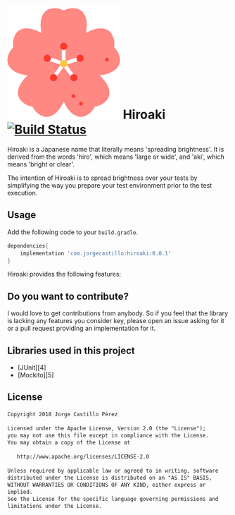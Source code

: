![Hiroaki logo][logo] Hiroaki [![Build Status](https://travis-ci.org/jorgecastilloprz/Hiroaki.svg?branch=master)](https://travis-ci.org/jorgecastilloprz/Hiroaki)
======

Hiroaki is a Japanese name that literally means 'spreading brightness'. It is derived from the 
words 'hiro', which means 'large or wide', and 'aki', which means 'bright or clear'.

The intention of Hiroaki is to spread brightness over your tests by simplifying the way you prepare 
your test environment prior to the test execution.

Usage
-----

Add the following code to your ``build.gradle``.

```groovy
dependencies{
    implementation 'com.jorgecastillo:hiroaki:0.0.1'
}
```

Hiroaki provides the following features:

Do you want to contribute?
--------------------------

I would love to get contributions from anybody. So if you feel that the library is lacking any features 
you consider key, please open an issue asking for it or a pull request providing an implementation for it. 

Libraries used in this project
------------------------------

* [JUnit][4]
* [Mockito][5]

License
-------

    Copyright 2018 Jorge Castillo Pérez

    Licensed under the Apache License, Version 2.0 (the "License");
    you may not use this file except in compliance with the License.
    You may obtain a copy of the License at

       http://www.apache.org/licenses/LICENSE-2.0

    Unless required by applicable law or agreed to in writing, software
    distributed under the License is distributed on an "AS IS" BASIS,
    WITHOUT WARRANTIES OR CONDITIONS OF ANY KIND, either express or implied.
    See the License for the specific language governing permissions and
    limitations under the License.

[logo]: ./art/cherry-blossom.png
